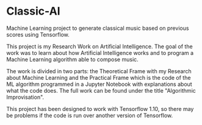 # Classic-AI
Machine Learning project to generate classical music based on previous scores using Tensorflow. 

This project is my Research Work on Artificial Intelligence. The goal of the work was to learn about how Artificial Intelligence works and to program a Machine Learning algorithm able to compose music.

The work is divided in two parts: the Theoretical Frame with my Research about Machine Learning and the Practical Frame which is the code of the ML algorithm programmed in a Jupyter Notebook with explanations about what the code does. The full work can be found under the title "Algorithmic Improvisation".

This project has been designed to work with Tensorflow 1.10, so there may be problems if the code is run over another version of Tensorflow.
